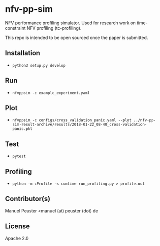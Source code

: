 # nfv-pp-sim

NFV performance profiling simulator. Used for research work on time-constraint NFV profiling (tc-profiling).

This repo is intended to be open sourced once the paper is submitted.

## Installation

* `python3 setup.py develop`

## Run

* `nfvppsim -c example_experiment.yaml`

## Plot

* `nfvppsim -c configs/cross_validation_panic.yaml --plot ../nfv-pp-sim-result-archive/results/2018-01-22_08-40_cross-validation-panic.pkl`

## Test

* `pytest`

## Profiling

* `python -m cProfile -s cumtime run_profiling.py > profile.out`


## Contributor(s)

Manuel Peuster <manuel (at) peuster (dot) de

## License

Apache 2.0

